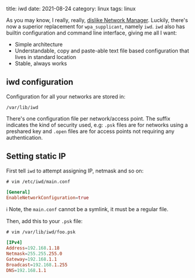 title: iwd
date: 2021-08-24
category: linux
tags: linux

As you may know, I really, really, [dislike Network
Manager]({filename}/network-manager.md). Luckily, there's now a
superior replacement for `wpa_supplicant`, namely `iwd`. `iwd` also
has builtin configuration and command line interface, giving me all I
want:

- Simple architecture
- Understandable, copy and paste-able text file based configuration
  that lives in standard location
- Stable, always works

## iwd configuration

Configuration for all your networks are stored in:

```text
/var/lib/iwd
```

There's one configuration file per network/access point. The suffix
indicates the kind of security used, e.g: `.psk` files are for
networks using a preshared key and `.open` files are for access points
not requiring any authentication.

## Setting static IP

First tell `iwd` to attempt assigning IP, netmask and so on:

```text
# vim /etc/iwd/main.conf
```

```conf
[General]
EnableNetworkConfiguration=true
```

ℹ️ Note, the `main.conf` cannot be a symlink, it must be a regular
file.

Then, add this to your `.psk` file:

```text
# vim /var/lib/iwd/foo.psk
```

```conf
[IPv4]
Address=192.168.1.18
Netmask=255.255.255.0
Gateway=192.168.1.1
Broadcast=192.168.1.255
DNS=192.168.1.1
```

